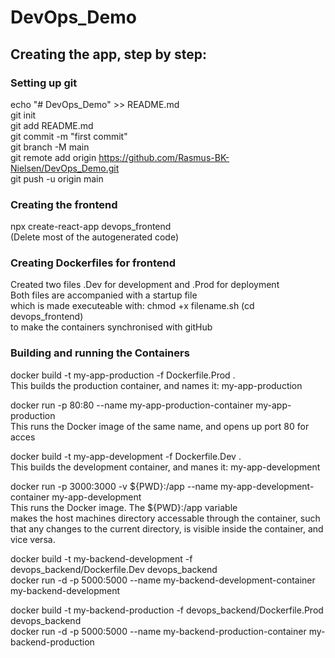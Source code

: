 # DevOps_Demo

## Creating the app, step by step:
### Setting up git
echo "# DevOps_Demo" >> README.md  
git init  
git add README.md  
git commit -m "first commit"  
git branch -M main  
git remote add origin https://github.com/Rasmus-BK-Nielsen/DevOps_Demo.git  
git push -u origin main  

### Creating the frontend
npx create-react-app devops_frontend  
(Delete most of the autogenerated code)

### Creating Dockerfiles for frontend
Created two files .Dev for development and .Prod for deployment  
Both files are accompanied with a startup file  
which is made executeable with: chmod +x filename.sh (cd devops_frontend)  
to make the containers synchronised with gitHub

### Building and running the Containers
docker build -t my-app-production -f Dockerfile.Prod .  
This builds the production container, and names it: my-app-production

docker run -p 80:80 --name my-app-production-container my-app-production  
This runs the Docker image of the same name, and opens up port 80 for acces  

docker build -t my-app-development -f Dockerfile.Dev .  
This builds the development container, and manes it: my-app-development  

docker run -p 3000:3000 -v ${PWD}:/app --name my-app-development-container my-app-development  
This runs the Docker image. The ${PWD}:/app variable  
makes the host machines directory accessable through the container, such  
that any changes to the current directory, is visible inside the container, and vice versa.  

docker build -t my-backend-development -f devops_backend/Dockerfile.Dev devops_backend  
docker run -d -p 5000:5000 --name my-backend-development-container my-backend-development  

docker build -t my-backend-production -f devops_backend/Dockerfile.Prod devops_backend  
docker run -d -p 5000:5000 --name my-backend-production-container my-backend-production  

